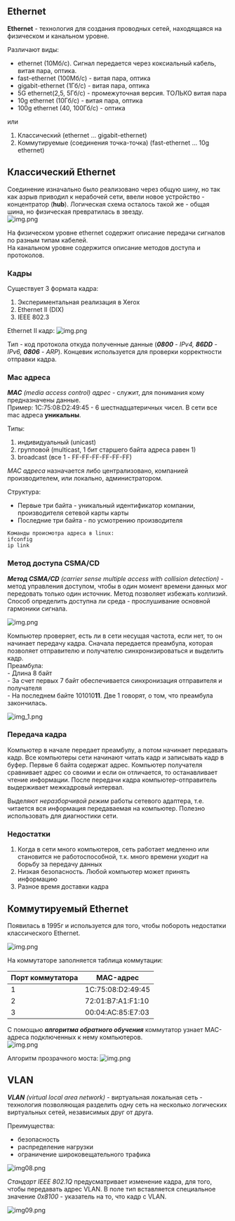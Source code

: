 ## Ethernet

**Ethernet** - технология для создания проводных сетей, находящаяся на физическом и канальном уровне.   

Различают виды:  
- ethernet (10Мб/с). Сигнал передается через коксиальный кабель, витая пара, оптика.
- fast-ethernet (100Мб/с) - витая пара, оптика
- gigabit-ethernet (1Гб/с) - витая пара, оптика
- 5G ethernet(2,5, 5Гб/с) - промежуточная версия. ТОЛЬКО витая пара
- 10g ethernet (10Гб/с) - витая пара, оптика
- 100g ethernet (40, 100Гб/с) - оптика

или
1. Классический (ethernet ... gigabit-ethernet)
2. Коммутируемые (соединения точка-точка) (fast-ethernet ... 10g ethernet)

## Классический Ethernet
Соединение изначально было реализовано через общую шину, но так как азрыв приводил к нерабочей сети, ввели новое устройство - 
концентратор (**hub**). Логическая схема осталось такой же - общая шина, но физическая превратилась в звезду.    
![img.png](src/img.png)

На физическом уровне ethernet содержит описание передачи сигналов по разным типам кабелей.  
На канальном уровне содержится описание методов доступа и протоколов.

### Кадры

Существует 3 формата кадра:
1. Экспериментальная реализация в Xerox
2. Ethernet II (DIX)
3. IEEE 802.3

Ethernet II кадр:
![img.png](src/img02.png)

Тип - код протокола откуда полученные данные (_**0800** - IPv4, **86DD** - IPv6, **0806** - ARP_).
Концевик используется для проверки корректности отправки кадра.


### Mac адреса

_**MAC** (media access control) адрес_ - служит, для понимания кому предназначены данные.  
Пример: 1С:75:08:D2:49:45 - 6 шестнадцатеричных чисел. В сети все mac адреса **уникальны**.

Типы:
1. индивидуальный (unicast)
2. групповой (multicast, 1 бит старшего байта адреса равен 1)
3. broadcast (все 1 - FF-FF-FF-FF-FF-FF)  

_MAC адреса_ назначается либо централизовано, компанией производителем, или локально, администратором.

Структура:
* Первые три байта - уникальный идентификатор компании, производителя сетевой карты карты
* Последние три байта - по усмотрению производителя
```
Команды происмотра адреса в linux: 
ifconfig
ip link 
```

### Метод доступа CSMA/CD

_**Метод CSMA/CD** (carrier sense multiple access with collision detection)_ - метод управления доступом, чтобы в один 
момент времени данных мог передовать только один источник. Метод позволяет избежать коллизий.   
Способ определить доступна ли среда - прослушивание основной гармоники сигнала.  

![img.png](src/img03.png)

Компьютер проверяет, есть ли в сети несущая частота, если нет, то он начинает передачу кадра. Сначала передается преамбула,
которая позволяет отправителю и получателю синхронизироваться и выделить кадр.   
Преамбула:  
    - Длина 8 байт  
    - За счет первых 7 байт обеспечивается синхронизация отправителя и получателя  
    - На последнем байте 101010**11**. Две 1 говорят, о том, что преамбула закончилась.

![img_1.png](src/img04.png)

### Передача кадра
Компьютер в начале передает преамбулу, а потом начинает передавать кадр. Все компьютеры сети начинают читать кадр и записывать 
кадр в буфер. Первые 6 байта содержат адрес. Компьютер получателя сравнивает адрес со своими и если он отличается, то останавливает 
чтение информации. После передачи кадра компьютер-отправитель выдерживает межкадровый интервал.  

Выделяют _неразборчивой режим_ работы сетевого адаптера, т.е. читается вся информация передаваемая на компьютер. Полезно использовать 
для диагностики сети. 

### Недостатки
1. Когда в сети много компьютеров, сеть работает медленно или становится не работоспособной, т.к. много времени уходит на борьбу за передачу данных
2. Низкая безопасность. Любой компьютер может принять информацию
3. Разное время доставки кадра


## Коммутируемый Ethernet

Появилась в 1995г и используется для того, чтобы побороть недостатки классического Ethernet.

![img.png](src/img05.png)

На коммутаторе заполняется таблица коммутации:

| Порт коммутатора |    MAC-адрес    |
|------------------|-----------------|
|       1          |1С:75:08:D2:49:45|
|       2          |72:01:В7:А1:F1:10|
|       3          |00:04:AC:85:E7:03|

С помощью _**алгоритма обратного обучения**_ коммутатор узнает MAC-адреса подключенных к нему компьютеров.   
![img.png](src/img06.png)

Алгоритм прозрачного моста:
![img.png](src/img07.png)

## VLAN
_**VLAN** (virtual local area network)_ - виртуальная локальная сеть - технология позволяющая разделить одну сеть на 
несколько логических виртуальных сетей, независимых друг от друга.

Преимущества:
- безопасность
- распределение нагрузки
- ограничение широковещательного трафика

![img08.png](src/img08.png)

_Стандарт IEEE 802.1Q_ предусматривает изменение кадра, для того, чтобы передавать адрес VLAN. В поле тип вставляется 
специальное значение _0x8100_ - указатель на то, что кадр с VLAN.   

![img09.png](src/img09.png)























